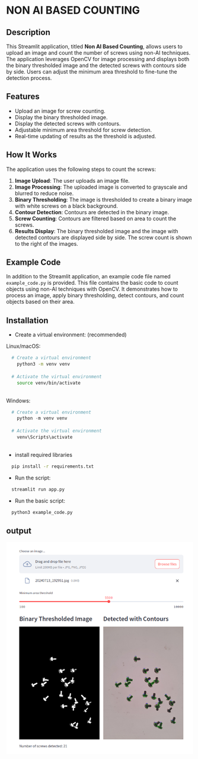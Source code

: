 # NON AI BASED COUNTING
## Description

This Streamlit application, titled **Non AI Based Counting**, allows users to upload an image and count the number of screws using non-AI techniques. The application leverages OpenCV for image processing and displays both the binary thresholded image and the detected screws with contours side by side. Users can adjust the minimum area threshold to fine-tune the detection process.

## Features

- Upload an image for screw counting.
- Display the binary thresholded image.
- Display the detected screws with contours.
- Adjustable minimum area threshold for screw detection.
- Real-time updating of results as the threshold is adjusted.

## How It Works

The application uses the following steps to count the screws:

1. **Image Upload**: The user uploads an image file.
2. **Image Processing**: The uploaded image is converted to grayscale and blurred to reduce noise.
3. **Binary Thresholding**: The image is thresholded to create a binary image with white screws on a black background.
4. **Contour Detection**: Contours are detected in the binary image.
5. **Screw Counting**: Contours are filtered based on area to count the screws.
6. **Results Display**: The binary thresholded image and the image with detected contours are displayed side by side. The screw count is shown to the right of the images.

## Example Code

In addition to the Streamlit application, an example code file named `example_code.py` is provided. This file contains the basic code to count objects using non-AI techniques with OpenCV. It demonstrates how to process an image, apply binary thresholding, detect contours, and count objects based on their area.

## Installation

- Create a virtual environment: (recommended)

Linux/macOS:

```bash
  # Create a virtual environment
    python3 -m venv venv

  # Activate the virtual environment
    source venv/bin/activate
  
```

 Windows:

```powershell
  # Create a virtual environment
    python -m venv venv

  # Activate the virtual environment
    venv\Scripts\activate
  
```

- install required libraries

```bash
  pip install -r requirements.txt
```

- Run the script:

```bash
  streamlit run app.py
```

- Run the basic script:

```bash
  python3 example_code.py
```

## output


![Output Example](https://github.com/Anandukc/CountingChallenge/blob/main/Anandu_KC/Non_AI/Screenshot_nonAI.png)






